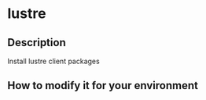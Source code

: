 
# lustre

## Description

Install lustre client packages


## How to modify it for your environment


